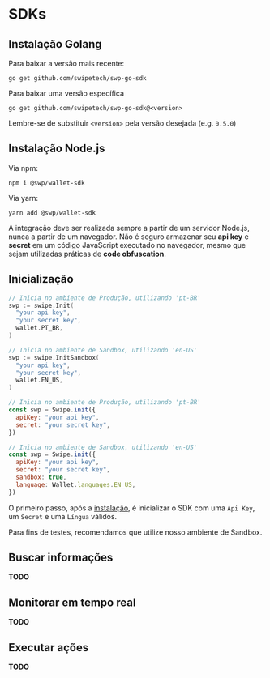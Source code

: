 # SDKs

## Instalação Golang

Para baixar a versão mais recente:

`go get github.com/swipetech/swp-go-sdk`

Para baixar uma versão específica

`go get github.com/swipetech/swp-go-sdk@<version>`

<aside class="notice">Lembre-se de substituir <code>&lt;version&gt;</code> pela versão desejada (e.g. <code>0.5.0</code>)</aside>

## Instalação Node.js

Via npm:

`npm i @swp/wallet-sdk`

Via yarn:

`yarn add @swp/wallet-sdk`

<aside class="warning">A integração deve ser realizada sempre a partir de um servidor Node.js, nunca a partir de um navegador. Não é seguro armazenar seu <b>api key</b> e <b>secret</b> em um código JavaScript executado no navegador, mesmo que sejam utilizadas práticas de <b>code obfuscation</b>.</aside>

## Inicialização

```go
// Inicia no ambiente de Produção, utilizando 'pt-BR'
swp := swipe.Init(
  "your api key",
  "your secret key",
  wallet.PT_BR,
)
```

```go
// Inicia no ambiente de Sandbox, utilizando 'en-US'
swp := swipe.InitSandbox(
  "your api key",
  "your secret key",
  wallet.EN_US,
)
```

```javascript
// Inicia no ambiente de Produção, utilizando 'pt-BR'
const swp = Swipe.init({
  apiKey: "your api key",
  secret: "your secret key",
})
```

```javascript
// Inicia no ambiente de Sandbox, utilizando 'en-US'
const swp = Swipe.init({
  apiKey: "your api key",
  secret: "your secret key",
  sandbox: true,
  language: Wallet.languages.EN_US,
})
```

O primeiro passo, após a [instalação](#sdks), é inicializar o SDK com uma `Api Key`, um `Secret` e uma `Língua` válidos.

Para fins de testes, recomendamos que utilize nosso ambiente de Sandbox.

## Buscar informações

**TODO**

## Monitorar em tempo real

**TODO**

## Executar ações

**TODO**
